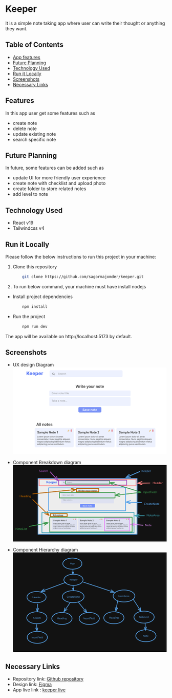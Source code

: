 # Keeper

It is a simple note taking app where user can write their thought or anything they want.

## Table of Contents

- [App features](#features)
- [Future Planning](#future-planning)
- [Technology Used](#technology-used)
- [Run it Locally](#run-it-locally)
- [Screenshots](#screenshots)
- [Necessary Links](#necessary-links)

## Features

In this app user get some features such as

- create note
- delete note
- update existing note
- search specific note

## Future Planning

In future, some features can be added such as

- update UI for more friendly user experience
- create note with checklist and upload photo
- create folder to store related notes
- add level to note

## Technology Used

- React v19
- Tailwindcss v4

## Run it Locally

Please follow the below instructions to run this project in your machine:

1. Clone this repository

   ```sh
       git clone https://github.com/sagormajomder/keeper.git
   ```

2. To run below command, your machine must have install nodejs

- Install project dependencies

  ```sh
      npm install
  ```

- Run the project
  ```sh
      npm run dev
  ```

The app will be available on http://localhost:5173 by default.

## Screenshots

- UX design Diagram
  ![](./res/v2-UI.png)

- Component Breakdown diagram
  ![](./res/component-breakdown-diagram.png)

- Component Hierarchy diagram
  ![](./res/component-hierarchy-diagram.png)

## Necessary Links

- Repository link: [Github repository](https://github.com/sagormajomder/keeper)
- Design link: [Figma](https://www.figma.com/design/UWbWBP3YU9LEVkIUKZ9zJe/Keeper?node-id=0-1&t=HRaJ4T1wvW8JaZcj-1)
- App live link : [keeper live](https://sm-keeper.vercel.app/)
